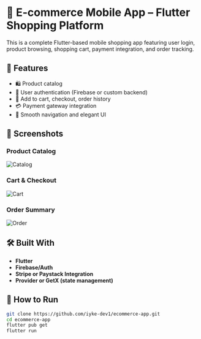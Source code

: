 # 🛒 E-commerce Mobile App – Flutter Shopping Platform

This is a complete Flutter-based mobile shopping app featuring user login, product browsing, shopping cart, payment integration, and order tracking.


## 🚀 Features

- 🛍 Product catalog
- 🔐 User authentication (Firebase or custom backend)
- 🛒 Add to cart, checkout, order history
- 💳 Payment gateway integration
- 🧭 Smooth navigation and elegant UI


## 📸 Screenshots

### Product Catalog  
![Catalog](assets/catalog_screen.png)

### Cart & Checkout  
![Cart](assets/cart_screen.png)

### Order Summary  
![Order](assets/order_summary.png)


## 🛠️ Built With

- **Flutter**
- **Firebase/Auth**
- **Stripe or Paystack Integration**
- **Provider or GetX (state management)**


## 🧪 How to Run

```bash
git clone https://github.com/iyke-dev1/ecommerce-app.git
cd ecommerce-app
flutter pub get
flutter run
